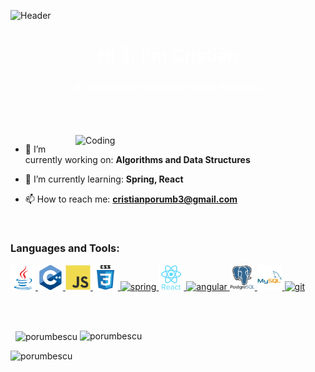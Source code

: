 ![Header](https://github.com/Porumbescu/Porumbescu/assets/86052161/5fcf3520-6ab6-4882-98ca-b5697b8fb7dd)

<span><h1 align="center" style="color: white;">Hi 👋, I'm Cristian</h1></span>
<span><h3 align="center" style="color: white;">A passionate developer from Romania</h3></span>

<br>
<br>
<br>

<img align="right" alt="Coding" width="400" src="https://github.com/Porumbescu/Porumbescu/assets/86052161/603026ce-5b42-453a-bfa9-705a49dfe4a0">

- 🔭 I’m currently working on: **Algorithms and Data Structures**

- 🌱 I’m currently learning: **Spring, React**

- 📫 How to reach me: **cristianporumb3@gmail.com**

<br>




<h3 align="left">Languages and Tools:</h3>
<p align="left"> 
  <a href="https://www.java.com" target="_blank" rel="noreferrer"> <img src="https://raw.githubusercontent.com/devicons/devicon/master/icons/java/java-original.svg" alt="java" width="40" height="40"/> </a> 
  <a href="https://www.w3schools.com/cpp/" target="_blank" rel="noreferrer"> <img src="https://raw.githubusercontent.com/devicons/devicon/master/icons/cplusplus/cplusplus-original.svg" alt="cplusplus" width="40" height="40"/> </a>
  <a href="https://developer.mozilla.org/en-US/docs/Web/JavaScript" target="_blank" rel="noreferrer"> <img src="https://raw.githubusercontent.com/devicons/devicon/master/icons/javascript/javascript-original.svg" alt="javascript" width="40" height="40"/> </a> 
  <a href="https://www.w3schools.com/css/" target="_blank" rel="noreferrer"> <img src="https://raw.githubusercontent.com/devicons/devicon/master/icons/css3/css3-original-wordmark.svg" alt="css3" width="40" height="40"/> </a> 
  <a href="https://spring.io/" target="_blank" rel="noreferrer"> <img src="https://www.vectorlogo.zone/logos/springio/springio-icon.svg" alt="spring" width="40" height="40"/> </a> 
  <a href="https://reactjs.org/" target="_blank" rel="noreferrer"> <img src="https://raw.githubusercontent.com/devicons/devicon/master/icons/react/react-original-wordmark.svg" alt="react" width="40" height="40"/> </a> 
  <a href="https://angular.io" target="_blank" rel="noreferrer"> <img src="https://angular.io/assets/images/logos/angular/angular.svg" alt="angular" width="40" height="40"/> </a> 
  <a href="https://www.postgresql.org" target="_blank" rel="noreferrer"> <img src="https://raw.githubusercontent.com/devicons/devicon/master/icons/postgresql/postgresql-original-wordmark.svg" alt="postgresql" width="40" height="40"/> </a> 
  <a href="https://www.mysql.com/" target="_blank" rel="noreferrer"> <img src="https://raw.githubusercontent.com/devicons/devicon/master/icons/mysql/mysql-original-wordmark.svg" alt="mysql" width="40" height="40"/> </a> 
  <a href="https://git-scm.com/" target="_blank" rel="noreferrer"> <img src="https://www.vectorlogo.zone/logos/git-scm/git-scm-icon.svg" alt="git" width="40" height="40"/> </a> 
</p>

<br>
<br>




<p>&nbsp;
  <img align="center" src="https://github-readme-stats.vercel.app/api?username=porumbescu&show_icons=true&theme=dark&locale=en" alt="porumbescu" /> 
  <img align="top" src="https://github-readme-stats.vercel.app/api/top-langs?username=porumbescu&show_icons=true&theme=dark&locale=en&layout=compact" alt="porumbescu" />
</p>

<p><img align="left" src="https://github-readme-streak-stats.herokuapp.com/?user=porumbescu&theme=dark" alt="porumbescu" /></p>

<p></p>
